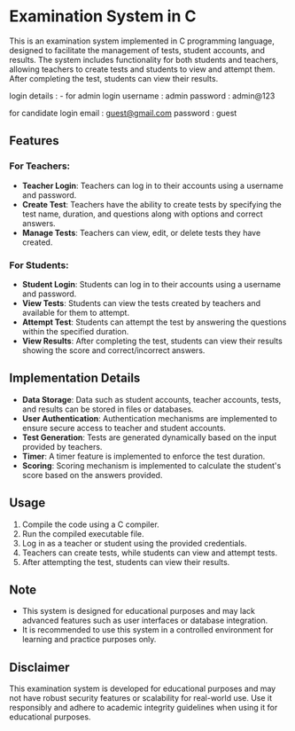 # Examination System in C

This is an examination system implemented in C programming language, designed to facilitate the management of tests, student accounts, and results. The system includes functionality for both students and teachers, allowing teachers to create tests and students to view and attempt them. After completing the test, students can view their results.

login details : -
for admin login
username : admin
password : admin@123

for candidate login
email : guest@gmail.com 
password : guest

## Features

### For Teachers:
- **Teacher Login**: Teachers can log in to their accounts using a username and password.
- **Create Test**: Teachers have the ability to create tests by specifying the test name, duration, and questions along with options and correct answers.
- **Manage Tests**: Teachers can view, edit, or delete tests they have created.

### For Students:
- **Student Login**: Students can log in to their accounts using a username and password.
- **View Tests**: Students can view the tests created by teachers and available for them to attempt.
- **Attempt Test**: Students can attempt the test by answering the questions within the specified duration.
- **View Results**: After completing the test, students can view their results showing the score and correct/incorrect answers.

## Implementation Details

- **Data Storage**: Data such as student accounts, teacher accounts, tests, and results can be stored in files or databases.
- **User Authentication**: Authentication mechanisms are implemented to ensure secure access to teacher and student accounts.
- **Test Generation**: Tests are generated dynamically based on the input provided by teachers.
- **Timer**: A timer feature is implemented to enforce the test duration.
- **Scoring**: Scoring mechanism is implemented to calculate the student's score based on the answers provided.

## Usage

1. Compile the code using a C compiler.
2. Run the compiled executable file.
3. Log in as a teacher or student using the provided credentials.
4. Teachers can create tests, while students can view and attempt tests.
5. After attempting the test, students can view their results.

## Note

- This system is designed for educational purposes and may lack advanced features such as user interfaces or database integration.
- It is recommended to use this system in a controlled environment for learning and practice purposes only.

## Disclaimer

This examination system is developed for educational purposes and may not have robust security features or scalability for real-world use. Use it responsibly and adhere to academic integrity guidelines when using it for educational purposes.

